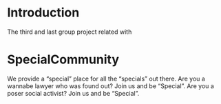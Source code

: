 # Introduction
The third and last group project related with 

# SpecialCommunity
We provide a “special” place for all the “specials” out there. Are you a wannabe lawyer who was found out? Join us and be “Special”. Are you a poser social activist? Join us and be “Special”.
